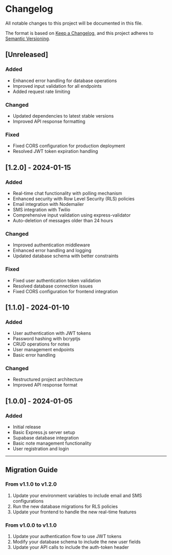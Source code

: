 # Changelog

All notable changes to this project will be documented in this file.

The format is based on [Keep a Changelog](https://keepachangelog.com/en/1.0.0/),
and this project adheres to [Semantic Versioning](https://semver.org/spec/v2.0.0.html).

## [Unreleased]

### Added
- Enhanced error handling for database operations
- Improved input validation for all endpoints
- Added request rate limiting

### Changed
- Updated dependencies to latest stable versions
- Improved API response formatting

### Fixed
- Fixed CORS configuration for production deployment
- Resolved JWT token expiration handling

## [1.2.0] - 2024-01-15

### Added
- Real-time chat functionality with polling mechanism
- Enhanced security with Row Level Security (RLS) policies
- Email integration with Nodemailer
- SMS integration with Twilio
- Comprehensive input validation using express-validator
- Auto-deletion of messages older than 24 hours

### Changed
- Improved authentication middleware
- Enhanced error handling and logging
- Updated database schema with better constraints

### Fixed
- Fixed user authentication token validation
- Resolved database connection issues
- Fixed CORS configuration for frontend integration

## [1.1.0] - 2024-01-10

### Added
- User authentication with JWT tokens
- Password hashing with bcryptjs
- CRUD operations for notes
- User management endpoints
- Basic error handling

### Changed
- Restructured project architecture
- Improved API response format

## [1.0.0] - 2024-01-05

### Added
- Initial release
- Basic Express.js server setup
- Supabase database integration
- Basic note management functionality
- User registration and login

---

## Migration Guide

### From v1.1.0 to v1.2.0

1. Update your environment variables to include email and SMS configurations
2. Run the new database migrations for RLS policies
3. Update your frontend to handle the new real-time features

### From v1.0.0 to v1.1.0

1. Update your authentication flow to use JWT tokens
2. Modify your database schema to include the new user fields
3. Update your API calls to include the auth-token header 